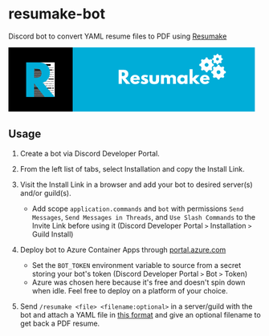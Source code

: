 # resumake-bot

Discord bot to convert YAML resume files to PDF using [Resumake](<https://github.com/cybardev/resumake> "Resumake — resume generator")

<img height="128px" width="128px" src="./resumake.png" alt="resumake logo"><img height="128px" src="./resumake-banner.png" alt="resumake banner">

## Usage

1. Create a bot via Discord Developer Portal.

2. From the left list of tabs, select Installation and copy the Install Link.

3. Visit the Install Link in a browser and add your bot to desired server(s) and/or guild(s).
    - Add scope `application.commands` and `bot` with permissions `Send Messages`, `Send Messages in Threads`, and `Use Slash Commands` to the Invite Link before using it (Discord Developer Portal `>` Installation `>` Guild Install)

4. Deploy bot to Azure Container Apps through [portal.azure.com](https://portal.azure.com)
    - Set the `BOT_TOKEN` environment variable to source from a secret storing your bot's token (Discord Developer Portal `>` Bot `>` Token)
    - Azure was chosen here because it's free and doesn't spin down when idle. Feel free to deploy on a platform of your choice.

5. Send `/resumake <file> <filename:optional>` in a server/guild with the bot and attach a YAML file in [this format](<https://github.com/cybardev/resumake/blob/main/resume.yml> "YAML data input format for Resumake") and give an optional filename to get back a PDF resume.
